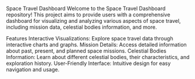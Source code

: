 Space Travel Dashboard
Welcome to the Space Travel Dashboard repository! This project aims to provide users with a comprehensive dashboard for visualizing and analyzing various aspects of space travel, including mission data, celestial bodies information, and more.

Features
Interactive Visualizations: Explore space travel data through interactive charts and graphs.
Mission Details: Access detailed information about past, present, and planned space missions.
Celestial Bodies Information: Learn about different celestial bodies, their characteristics, and exploration history.
User-Friendly Interface: Intuitive design for easy navigation and usage.
